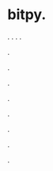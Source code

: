 # bitpy.
.
.
.
.












.






















































.
























.



























.

















































































.































































.































































































.















.

















































